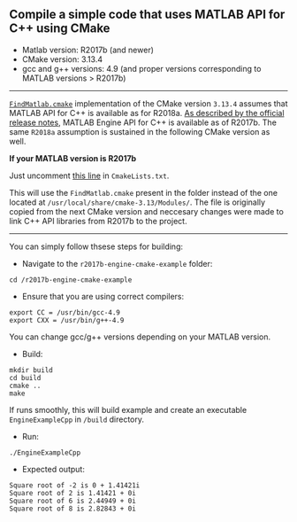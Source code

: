 ## Compile a simple code that uses MATLAB API for C++ using CMake

* Matlab version: R2017b (and newer)  
* CMake version: 3.13.4  
* gcc and g++ versions: 4.9 (and proper versions corresponding  to MATLAB versions > R2017b)

***

[`FindMatlab.cmake`](https://cmake.org/cmake/help/v3.13/module/FindMatlab.html) implementation of the CMake version `3.13.4` assumes that MATLAB API for C++ is available as for R2018a. [As described by the official release notes](https://www.mathworks.com/help/matlab/release-notes.html?rntext=C%2B%2B&startrelease=R2015aSP1&endrelease=R2018b&groupby=release&sortby=descending&searchHighlight=C%2B%2B), MATLAB Engine API for C++ is available as of R2017b. The same `R2018a` assumption is sustained in the following CMake version as well. 

**If your MATLAB version is R2017b**

Just uncomment [this line](https://github.com/agahkarakuzu/r2017b-engine-cmake-example/blob/05713a658e053fecd60d90803dc28f0fef7b21fa/CMakeLists.txt#L5) in `CmakeLists.txt`.  

This will use the `FindMatlab.cmake` present in the folder instead of the one located at `/usr/local/share/cmake-3.13/Modules/`. The file is originally copied from the next CMake version and neccesary changes were made to link C++ API libraries from R2017b to the project. 

*** 

You can simply follow thsese steps for building: 

* Navigate to the `r2017b-engine-cmake-example` folder:

```
cd /r2017b-engine-cmake-example
```
* Ensure that you are using correct compilers:

```
export CC = /usr/bin/gcc-4.9
export CXX = /usr/bin/g++-4.9
```

You can change gcc/g++ versions depending on your MATLAB version.

* Build: 

```
mkdir build 
cd build 
cmake .. 
make 
```
If runs smoothly, this will build example and create an executable `EngineExampleCpp` in `/build` directory.

* Run:

```
./EngineExampleCpp
```

* Expected output:

```
Square root of -2 is 0 + 1.41421i
Square root of 2 is 1.41421 + 0i
Square root of 6 is 2.44949 + 0i
Square root of 8 is 2.82843 + 0i
```

